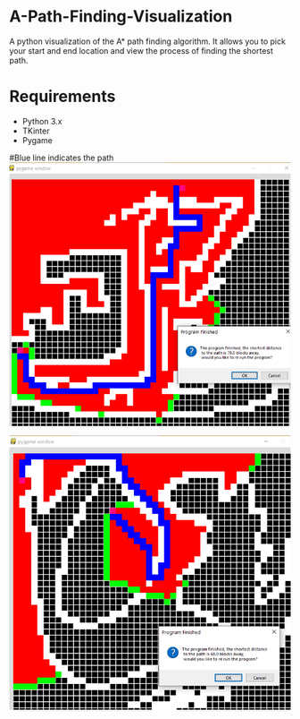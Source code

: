 # A-Path-Finding-Visualization
A python visualization of the A* path finding algorithm. It allows you to pick your start and end location and view the process of finding the shortest path.

# Requirements
- Python 3.x
- TKinter
- Pygame

#Blue line indicates the path
![Screenshot of the visulizer](https://github.com/likthvishal/A-Star-algorithm-visualizer/blob/master/image2.PNG)


![Screenshot of the visulizer](https://github.com/likthvishal/A-Star-algorithm-visualizer/blob/master/image.PNG)


